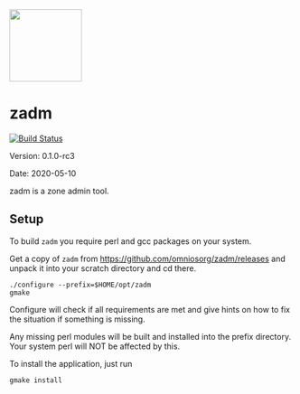 <img src="http://www.omniosce.org/OmniOSce_logo.svg" height="128">

zadm
=========

[![Build Status](https://travis-ci.org/omniosorg/zadm.svg?branch=master)](https://travis-ci.org/omniosorg/zadm)

Version: 0.1.0-rc3

Date: 2020-05-10

zadm is a zone admin tool.

Setup
-----

To build `zadm` you require perl and gcc packages on your
system.

Get a copy of `zadm` from https://github.com/omniosorg/zadm/releases
and unpack it into your scratch directory and cd there.

    ./configure --prefix=$HOME/opt/zadm
    gmake

Configure will check if all requirements are met and give
hints on how to fix the situation if something is missing.

Any missing perl modules will be built and installed into the prefix
directory. Your system perl will NOT be affected by this.

To install the application, just run

    gmake install
